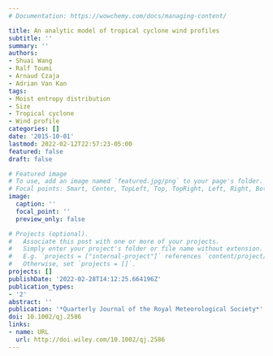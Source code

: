 ```yaml
---
# Documentation: https://wowchemy.com/docs/managing-content/

title: An analytic model of tropical cyclone wind profiles
subtitle: ''
summary: ''
authors:
- Shuai Wang
- Ralf Toumi
- Arnaud Czaja
- Adrian Van Kan
tags:
- Moist entropy distribution
- Size
- Tropical cyclone
- Wind profile
categories: []
date: '2015-10-01'
lastmod: 2022-02-12T22:57:23-05:00
featured: false
draft: false

# Featured image
# To use, add an image named `featured.jpg/png` to your page's folder.
# Focal points: Smart, Center, TopLeft, Top, TopRight, Left, Right, BottomLeft, Bottom, BottomRight.
image:
  caption: ''
  focal_point: ''
  preview_only: false

# Projects (optional).
#   Associate this post with one or more of your projects.
#   Simply enter your project's folder or file name without extension.
#   E.g. `projects = ["internal-project"]` references `content/project/deep-learning/index.md`.
#   Otherwise, set `projects = []`.
projects: []
publishDate: '2022-02-28T14:12:25.664196Z'
publication_types:
- '2'
abstract: ''
publication: '*Quarterly Journal of the Royal Meteorological Society*'
doi: 10.1002/qj.2586
links:
- name: URL
  url: http://doi.wiley.com/10.1002/qj.2586
---
```

